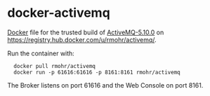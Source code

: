 docker-activemq
===============

[Docker](https://www.docker.io/) file for the trusted build of [ActiveMQ-5.10.0](http://activemq.apache.org/) on https://registry.hub.docker.com/u/rmohr/activemq/.

Run the container with:

      docker pull rmohr/activemq
      docker run -p 61616:61616 -p 8161:8161 rmohr/activemq
  
The Broker listens on port 61616 and the Web Console on port 8161.
